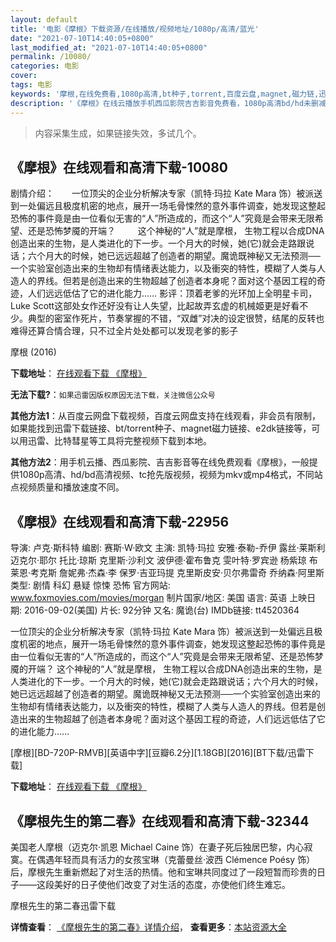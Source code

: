 ```yaml
---
layout: default
title: '电影《摩根》下载资源/在线播放/视频地址/1080p/高清/蓝光'
date: "2021-07-10T14:40:05+0800"
last_modified_at: "2021-07-10T14:40:05+0800"
permalink: /10080/
categories: 电影
cover:
tags: 电影
keywords: '摩根,在线免费看,1080p高清,bt种子,torrent,百度云盘,magnet,磁力链,迅雷下载资源'
description: '《摩根》在线云播放手机西瓜影院吉吉影音免费看，1080p高清bd/hd未删减完整版和tc抢先枪版，mkv/mp4格式，附带bt/torrent种子、magnet/磁力链、百度云盘、网盘资源迅雷下载链接'
---
```


>内容采集生成，如果链接失效，多试几个。


## 《摩根》在线观看和高清下载-10080

剧情介绍：　　一位顶尖的企业分析解决专家（凯特·玛拉 Kate Mara 饰）被派送到一处偏远且极度机密的地点，展开一场毛骨悚然的意外事件调查，她发现这整起恐怖的事件竟是由一位看似无害的“人”所造成的，而这个“人”究竟是会带来无限希望、还是恐怖梦魇的开端？  　　这个神秘的“人”就是摩根， 生物工程以合成DNA创造出来的生物，是人类进化的下一步。一个月大的时候，她(它)就会走路跟说话；六个月大的时候，她已远远超越了创造者的期望。魔诡既神秘又无法预测──一个实验室创造出来的生物却有情绪表达能力，以及衝突的特性，模糊了人类与人造人的界线。但若是创造出来的生物超越了创造者本身呢？面对这个基因工程的奇迹，人们远远低估了它的进化能力…… 影评：顶着老爹的光环加上全明星卡司，Luke Scott这部处女作还好没有让人失望，比起故弄玄虚的机械姬更是好看不少。典型的密室作死片，节奏掌握的不错，“双雌”对决的设定很赞，结尾的反转也难得还算合情合理，只不过全片处处都可以发现老爹的影子


摩根 (2016)

**下载地址**： [在线观看下载 《摩根》](https://www.btbtdy.me/btdy/dy6746.html) 


**无法下载?**：`如果迅雷因版权原因无法下载，关注微信公众号 `

**其他方法1**：从百度云网盘下载视频，百度云网盘支持在线观看，非会员有限制，如果能找到迅雷下载链接、bt/torrent种子、magnet磁力链接、e2dk链接等，可以用迅雷、比特彗星等工具将完整视频下载到本地。

**其他方法2**：用手机云播、西瓜影院、吉吉影音等在线免费观看《摩根》，一般提供1080p高清、hd/bd高清视频、tc抢先版视频，视频为mkv或mp4格式，不同站点视频质量和播放速度不同。


## 《摩根》在线观看和高清下载-22956

导演: 卢克·斯科特 编剧: 赛斯·W·欧文 主演: 凯特·玛拉 安雅·泰勒-乔伊 露丝·莱斯利 迈克尔·耶尔 托比·琼斯 克里斯·沙利文 波伊德·霍布鲁克 雯叶特·罗宾逊 杨紫琼 布莱恩·考克斯 詹妮弗·杰森·李 保罗·吉亚玛提 克里斯皮安·贝尔弗雷奇 乔纳森·阿里斯 类型: 剧情 科幻 悬疑 惊悚 恐怖 官方网站: www.foxmovies.com/movies/morgan 制片国家/地区: 美国 语言: 英语 上映日期: 2016-09-02(美国) 片长: 92分钟 又名: 魔诡(台) IMDb链接: tt4520364

一位顶尖的企业分析解决专家（凯特·玛拉 Kate Mara 饰）被派送到一处偏远且极度机密的地点，展开一场毛骨悚然的意外事件调查，她发现这整起恐怖的事件竟是由一位看似无害的“人”所造成的，而这个“人”究竟是会带来无限希望、还是恐怖梦魇的开端？ 这个神秘的“人”就是摩根， 生物工程以合成DNA创造出来的生物，是人类进化的下一步。一个月大的时候，她(它)就会走路跟说话；六个月大的时候，她已远远超越了创造者的期望。魔诡既神秘又无法预测──一个实验室创造出来的生物却有情绪表达能力，以及衝突的特性，模糊了人类与人造人的界线。但若是创造出来的生物超越了创造者本身呢？面对这个基因工程的奇迹，人们远远低估了它的进化能力……


[摩根][BD-720P-RMVB][英语中字][豆瓣6.2分][1.18GB][2016][BT下载/迅雷下载]

**下载地址**： [在线观看下载 《摩根》](https://www.btdx8.com/torrent/morgan_2016.html) 


## 《摩根先生的第二春》在线观看和高清下载-32344

美国老人摩根（迈克尔·凯恩 Michael Caine 饰）在妻子死后独居巴黎，内心寂寞。在偶遇年轻而具有活力的女孩宝琳（克蕾曼丝&middot;波西 Clémence Poésy 饰）后，摩根先生重新燃起了对生活的热情。他和宝琳共同度过了一段短暂而珍贵的日子——这段美好的日子使他们改变了对生活的态度，亦使他们终生难忘。</span>


摩根先生的第二春迅雷下载

**详情查看**： [《摩根先生的第二春》详情介绍](/movie/32344/)， **查看更多**：[本站资源大全](/movie/t/all/)

